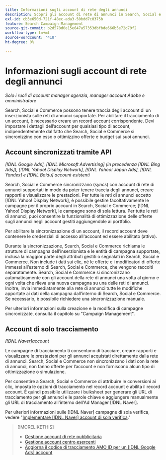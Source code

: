 ```yaml
---
title: Informazioni sugli account di rete degli annunci
description: Scopri gli account di rete di annunci in Search, Social e Commerce.
exl-id: cb3e650d-721f-48ec-ada3-50bdd7c0375b
feature: Search Campaign Management
source-git-commit: b2d578d0e15e647a57353dbfbde666b5e72d79f2
workflow-type: tm+mt
source-wordcount: '418'
ht-degree: 0%

---
```


# Informazioni sugli account di rete degli annunci

*Solo i ruoli di account manager agenzia, manager account Adobe e amministratore*

Search, Social e Commerce possono tenere traccia degli account di un inserzionista sulle reti di annunci supportate. Per abilitare il tracciamento di un account, è necessario creare un record account corrispondente. Devi impostare i dettagli dell’account per qualsiasi tipo di account, indipendentemente dal fatto che Search, Social e Commerce si sincronizzino con esso o ottimizzino offerte e budget sui suoi annunci.

## Account sincronizzati tramite API

*[!DNL Google Ads], [!DNL Microsoft Advertising] (in precedenza [!DNL Bing Ads]), [!DNL Yahoo! Display Network], [!DNL Yahoo! Japan Ads], [!DNL Yandex] e [!DNL Baidu] account esistenti*

Search, Social e Commerce sincronizzano (*syncs*) con account di rete di annunci supportati in modo da poter tenere traccia degli annunci, creare rapporti e visualizzare le prestazioni. Per tutte le reti di annunci eccetto [!DNL Yahoo! Display Network], è possibile gestire facoltativamente le campagne per il proprio account in Search, Social e Commerce; [!DNL Yahoo! Display Network], le campagne sono di sola lettura. Per tutte le reti di annunci, puoi consentire la funzionalità di ottimizzazione delle offerte sugli annunci negli account gestiti aggiungendole ai portfolio.

Per abilitare la sincronizzazione di un account, il record account deve contenere le credenziali di accesso all&#39;account ed essere abilitato (attivo).

Durante la sincronizzazione, Search, Social e Commerce richiama le strutture di campagna dell’inserzionista e le entità di campagna supportate, inclusa la maggior parte degli attributi gestiti o segnalati in Search, Social e Commerce. Non include i dati sui clic, né le offerte e i modificatori di offerte immessi all’esterno di Search, Social e Commerce, che vengono raccolti separatamente. Search, Social e Commerce si sincronizzano automaticamente con gli account della rete di annunci una volta al giorno e ogni volta che rileva una nuova campagna su una delle reti di annunci. Inoltre, invia immediatamente alla rete di annunci tutte le modifiche apportate ai dati della campagna dall’interno di Search, Social e Commerce. Se necessario, è possibile richiedere una sincronizzazione manuale.

Per ulteriori informazioni sulla creazione e la modifica di campagne sincronizzate, consulta il capitolo su &quot;Campaign Management&quot;.

## Account di solo tracciamento

*[!DNL Naver]account*

Le campagne di tracciamento ti consentono di tracciare, creare rapporti e visualizzare le prestazioni per gli annunci acquistati direttamente dalla rete di annunci. Search, Social e Commerce non sincronizzano i dati con la rete di annunci, non fanno offerte per l’account e non forniscono alcun tipo di ottimizzazione o simulazione.

Per consentire a Search, Social e Commerce di attribuire le conversioni ai clic, imposta le opzioni di tracciamento nel record account e abilita il record account. È quindi possibile utilizzare i bulksheet per generare gli URL di tracciamento per gli annunci e le parole chiave e aggiungere manualmente gli URL di tracciamento all&#39;interno dell&#39;Ad Manager [!DNL Naver].

Per ulteriori informazioni sulle [!DNL Naver] campagne di sola verifica, vedere &quot;[Implementare [!DNL Naver] account di sola verifica](/help/search-social-commerce/campaign-management/naver-tracking-only-account-implement.md).&quot;

>[!MORELIKETHIS]
>
>* [Gestione account di rete pubblicitaria](ad-network-account-manage.md)
>* [Gestione account centro esercenti](merchant-account-manage.md)
>* [Aggiorna il codice di tracciamento AMO ID per un [!DNL Google Ads] account](update-amo-id-google.md)

